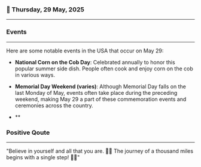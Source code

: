### 📅 Thursday, 29 May, 2025
------
### Events
------
Here are some notable events in the USA that occur on May 29:

- **National Corn on the Cob Day**: Celebrated annually to honor this popular summer side dish. People often cook and enjoy corn on the cob in various ways.

- **Memorial Day Weekend (varies)**: Although Memorial Day falls on the last Monday of May, events often take place during the preceding weekend, making May 29 a part of these commemoration events and ceremonies across the country.

- **
### Positive Qoute
------
"Believe in yourself and all that you are. 🚀✨ The journey of a thousand miles begins with a single step! 🌟👣"
